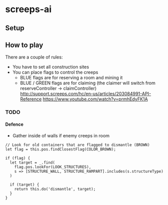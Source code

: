 # screeps-ai

## Setup

## How to play

There are a couple of rules:

- You have to set all construction sites
- You can place flags to control the creeps
  - BLUE flags are for reserving a room and mining it
  - BLUE / GREEN flags are for claiming (the claimer will switch from reserveController -> claimController)
http://support.screeps.com/hc/en-us/articles/203084991-API-Reference
https://www.youtube.com/watch?v=prmhEdyFK1A

### TODO
#### Defence

- Gather inside of walls if enemy creeps in room

```
// Look for old containers that are flagged to dismantle (BROWN)
let flag = this.pos.findClosestFlag(COLOR_BROWN);

if (flag) {
  let target = _.find(
    flag.pos.lookFor(LOOK_STRUCTURES),
    s => [STRUCTURE_WALL, STRUCTURE_RAMPART].includes(s.structureType)
  )

  if (target) {
    return this.do('dismantle', target);
  }
}
```